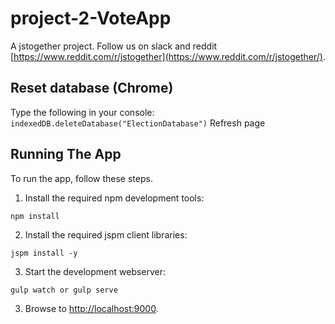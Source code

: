 # project-2-VoteApp 

A jstogether project. Follow us on slack and reddit [https://www.reddit.com/r/jstogether](https://www.reddit.com/r/jstogether/).

## Reset database (Chrome)

Type the following in your console: ```indexedDB.deleteDatabase("ElectionDatabase")```
Refresh page

## Running The App

To run the app, follow these steps.

1. Install the required npm development tools:

  ```shell
  npm install
  ```
  
2. Install the required jspm client libraries:

  ```shell
  jspm install -y
  ```
  
3. Start the development webserver:

  ```shell
  gulp watch or gulp serve
  ```

3. Browse to [http://localhost:9000](http://localhost:9000).